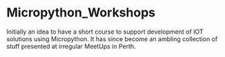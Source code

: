 # Micropython_Workshops
Initially an idea to have a short course to support development of IOT solutions using Micropython.  It has since become an ambling collection of stuff presented at irregular MeetUps in Perth.
